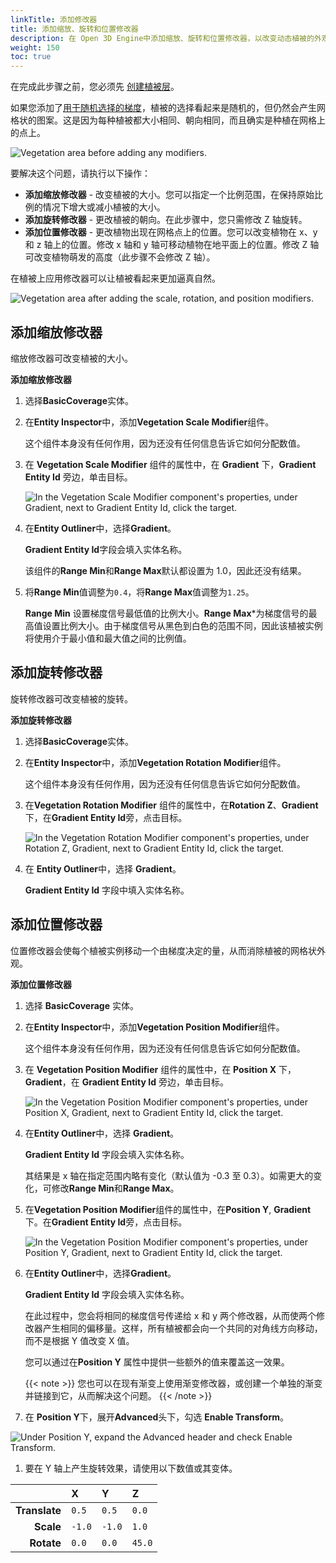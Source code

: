 ```yaml
---
linkTitle: 添加修改器
title: 添加缩放、旋转和位置修改器
description: 在 Open 3D Engine中添加缩放、旋转和位置修改器，以改变动态植被的外观。
weight: 150
toc: true
---
```


在完成此步骤之前，您必须先 [创建植被层](./layer/)。

如果您添加了[用于随机选择的梯度](./gradient-random/)，植被的选择看起来是随机的，但仍然会产生网格状的图案。这是因为每种植被都大小相同、朝向相同，而且确实是种植在网格上的点上。

![Vegetation area before adding any modifiers.](/images/user-guide/vegetation/dynamic/dynamic-vegetation-procedures-adding-modifiers-before.png)

要解决这个问题，请执行以下操作：
+ **添加缩放修改器** - 改变植被的大小。您可以指定一个比例范围，在保持原始比例的情况下增大或减小植被的大小。
+ **添加旋转修改器** - 更改植被的朝向。在此步骤中，您只需修改 Z 轴旋转。
+ **添加位置修改器** - 更改植物出现在网格点上的位置。您可以改变植物在 x、y 和 z 轴上的位置。修改 x 轴和 y 轴可移动植物在地平面上的位置。修改 Z 轴可改变植物萌发的高度（此步骤不会修改 Z 轴）。

在植被上应用修改器可以让植被看起来更加逼真自然。

![Vegetation area after adding the scale, rotation, and position modifiers.](/images/user-guide/vegetation/dynamic/dynamic-vegetation-procedures-adding-modifiers-after.png)

## 添加缩放修改器

缩放修改器可改变植被的大小。

**添加缩放修改器**

1. 选择**BasicCoverage**实体。

1. 在**Entity Inspector**中，添加**Vegetation Scale Modifier**组件。

   这个组件本身没有任何作用，因为还没有任何信息告诉它如何分配数值。

1. 在 **Vegetation Scale Modifier** 组件的属性中，在 **Gradient** 下，**Gradient Entity Id** 旁边，单击目标。

    ![In the Vegetation Scale Modifier component's properties, under Gradient, next to Gradient Entity Id, click the target.](/images/user-guide/vegetation/dynamic/dynamic-vegetation-adding-scale-modifier-target.png)

1. 在**Entity Outliner**中，选择**Gradient**。

   **Gradient Entity Id**字段会填入实体名称。

   该组件的**Range Min**和**Range Max**默认都设置为 1.0，因此还没有结果。

1. 将**Range Min**值调整为`0.4`，将**Range Max**值调整为`1.25`。

   **Range Min** 设置梯度信号最低值的比例大小。**Range Max***为梯度信号的最高值设置比例大小。由于梯度信号从黑色到白色的范围不同，因此该植被实例将使用介于最小值和最大值之间的比例值。

## 添加旋转修改器

旋转修改器可改变植被的旋转。

**添加旋转修改器**

1. 选择**BasicCoverage**实体。

1. 在**Entity Inspector**中，添加**Vegetation Rotation Modifier**组件。

   这个组件本身没有任何作用，因为还没有任何信息告诉它如何分配数值。

1. 在**Vegetation Rotation Modifier** 组件的属性中，在**Rotation Z**、**Gradient**下，在**Gradient Entity Id**旁，点击目标。


    ![In the Vegetation Rotation Modifier component's properties, under Rotation Z, Gradient, next to Gradient Entity Id, click the target.](/images/user-guide/vegetation/dynamic/dynamic-vegetation-adding-rotation-modifier-target.png)

1. 在 **Entity Outliner**中，选择 **Gradient**。

   **Gradient Entity Id** 字段中填入实体名称。

## 添加位置修改器

位置修改器会使每个植被实例移动一个由梯度决定的量，从而消除植被的网格状外观。

**添加位置修改器**

1. 选择 **BasicCoverage** 实体。

1. 在**Entity Inspector**中，添加**Vegetation Position Modifier**组件。

   这个组件本身没有任何作用，因为还没有任何信息告诉它如何分配数值。

1. 在 **Vegetation Position Modifier** 组件的属性中，在 **Position X** 下，**Gradient**，在 **Gradient Entity Id** 旁边，单击目标。

    ![In the Vegetation Position Modifier component's properties, under Position X, Gradient, next to Gradient Entity Id, click the target.](/images/user-guide/vegetation/dynamic/dynamic-vegetation-procedures-adding-modifiers-target.png)

1. 在**Entity Outliner**中，选择 **Gradient**。

   **Gradient Entity Id** 字段会填入实体名称。

   其结果是 x 轴在指定范围内略有变化（默认值为 -0.3 至 0.3）。如需更大的变化，可修改**Range Min**和**Range Max**。

1. 在**Vegetation Position Modifier**组件的属性中，在**Position Y**, **Gradient**下。在**Gradient Entity Id**旁，点击目标。

    ![In the Vegetation Position Modifier component's properties, under Position Y, Gradient, next to Gradient Entity Id, click the target.](/images/user-guide/vegetation/dynamic/dynamic-vegetation-procedures-adding-modifiers-target-y.png)

1. 在**Entity Outliner**中，选择**Gradient**。

   **Gradient Entity Id** 字段会填入实体名称。

   在此过程中，您会将相同的梯度信号传递给 x 和 y 两个修改器，从而使两个修改器产生相同的偏移量。这样，所有植被都会向一个共同的对角线方向移动，而不是根据 Y 值改变 X 值。

   您可以通过在**Position Y** 属性中提供一些额外的值来覆盖这一效果。

    {{< note >}}
   您也可以在现有渐变上使用渐变修改器，或创建一个单独的渐变并链接到它，从而解决这个问题。
{{< /note >}}

1. 在 **Position Y**下，展开**Advanced**头下，勾选 **Enable Transform**。

![Under Position Y, expand the Advanced header and check Enable Transform.](/images/user-guide/vegetation/dynamic/dynamic-vegetation-procedures-adding-modifiers-transform.png)

1. 要在 Y 轴上产生旋转效果，请使用以下数值或其变体。

| | **X** | **Y** | **Z** |
| -: | :- | :- | :- |
| **Translate** | `0.5` | `0.5` | `0.0` |
| **Scale** | `-1.0` | `-1.0` | `1.0` |
| **Rotate** | `0.0` | `0.0` | `45.0` |
